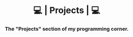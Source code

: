 <h1 align="center">
    💻 | Projects | 💻
</h1>

<h3 align="center">
    The "Projects" section of my programming corner.
</h3>
